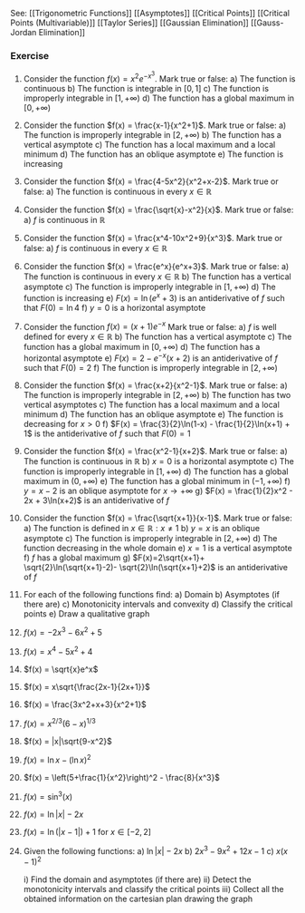 ---
---


See:
[[Trigonometric Functions]]
[[Asymptotes]]
[[Critical Points]]
[[Critical Points (Multivariable)]]
[[Taylor Series]]
[[Gaussian Elimination]]
[[Gauss-Jordan Elimination]]

### Exercise

1. Consider the function $f(x) = x^2e^{-x^3}$. Mark true or false:
   a) The function is continuous
   b) The function is integrable in $[0, 1]$
   c) The function is improperly integrable in $[1, +\infty)$
   d) The function has a global maximum in $[0, +\infty)$

2. Consider the function $f(x) = \frac{x-1}{x^2+1}$. Mark true or false:
   a) The function is improperly integrable in $[2, +\infty)$
   b) The function has a vertical asymptote
   c) The function has a local maximum and a local minimum
   d) The function has an oblique asymptote
   e) The function is increasing

3. Consider the function $f(x) = \frac{4-5x^2}{x^2+x-2}$. Mark true or false:
   a) The function is continuous in every $x \in \mathbb{R}$

4. Consider the function $f(x) = \frac{\sqrt{x}-x^2}{x}$. Mark true or false:
   a) $f$ is continuous in $\mathbb{R}$
   
5. Consider the function $f(x) = \frac{x^4-10x^2+9}{x^3}$. Mark true or false:
   a) $f$ is continuous in every $x \in \mathbb{R}$

6. Consider the function $f(x) = \frac{e^x}{e^x+3}$. Mark true or false:
   a) The function is continuous in every $x \in \mathbb{R}$
   b) The function has a vertical asymptote
   c) The function is improperly integrable in $[1, +\infty)$
   d) The function is increasing
   e) $F(x) = \ln(e^x+3)$ is an antiderivative of $f$ such that $F(0) = \ln 4$
   f) $y = 0$ is a horizontal asymptote

7. Consider the function $f(x) = (x+1)e^{-x}$ Mark true or false:
   a) $f$ is well defined for every $x \in \mathbb{R}$
   b) The function has a vertical asymptote
   c) The function has a global maximum in $[0, +\infty)$
   d) The function has a horizontal asymptote
   e) $F(x) = 2 - e^{-x}(x+2)$ is an antiderivative of $f$ such that $F(0) = 2$
   f) The function is improperly integrable in $[2, +\infty)$

8. Consider the function $f(x) = \frac{x+2}{x^2-1}$. Mark true or false:
   a) The function is improperly integrable in $[2, +\infty)$
   b) The function has two vertical asymptotes
   c) The function has a local maximum and a local minimum
   d) The function has an oblique asymptote
   e) The function is decreasing for $x > 0$
   f) $F(x) = \frac{3}{2}\ln(1-x) - \frac{1}{2}\ln(x+1) + 1$ is the antiderivative of $f$ such that $F(0) = 1$

9. Consider the function $f(x) = \frac{x^2-1}{x+2}$. Mark true or false:
   a) The function is continuous in $\mathbb{R}$
   b) $x = 0$ is a horizontal asymptote
   c) The function is improperly integrable in $[1, +\infty)$
   d) The function has a global maximum in $(0, +\infty)$
   e) The function has a global minimum in $(-1, +\infty)$
   f) $y = x-2$ is an oblique asymptote for $x \to +\infty$
   g) $F(x) = \frac{1}{2}x^2 - 2x + 3\ln(x+2)$ is an antiderivative of $f$

10. Consider the function $f(x) = \frac{\sqrt{x+1}}{x-1}$. Mark true or false:
    a) The function is defined in ${x \in \mathbb{R} : x \neq 1}$
    b) $y = x$ is an oblique asymptote
    c) The function is improperly integrable in $[2, +\infty)$
    d) The function decreasing in the whole domain
    e) $x = 1$ is a vertical asymptote
    f) $f$ has a global maximum
    g) $F(x)=2\sqrt{x+1}+ \sqrt{2}\ln(\sqrt{x+1}-2)- \sqrt{2}\ln(\sqrt{x+1}+2)$ is an antiderivative of $f$

11. For each of the following functions find:
	a) Domain
	b) Asymptotes (if there are)
	c) Monotonicity intervals and convexity
	d) Classify the critical points
	e) Draw a qualitative graph

   1. $f(x) = -2x^3-6x^2+5$
   2. $f(x) = x^4-5x^2+4$
   3. $f(x) = \sqrt{x}e^x$
   4. $f(x) = x\sqrt{\frac{2x-1}{2x+1}}$
   5. $f(x) = \frac{3x^2+x+3}{x^2+1}$
   6. $f(x) = x^{2/3}(6-x)^{1/3}$
   7. $f(x) = |x|\sqrt{9-x^2}$
   8. $f(x) = \ln x - (\ln x)^2$
   9. $f(x) = \left(5+\frac{1}{x^2}\right)^2 - \frac{8}{x^3}$
   10. $f(x) = \sin^3(x)$
   11. $f(x) = \ln|x| - 2x$
   12. $f(x) = \ln(|x - 1|) + 1$ for $x \in [-2, 2]$


12. Given the following functions:
	   a) $\ln|x|-2x$
	   b) $2x^3-9x^2+12x-1$
	   c) $x(x-1)^2$
	   
	   i) Find the domain and asymptotes (if there are)
	   ii) Detect the monotonicity intervals and classify the critical points
	   iii) Collect all the obtained information on the cartesian plan drawing the graph